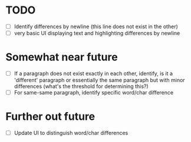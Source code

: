 # TODO
- [ ] Identify differences by newline (this line does not exist in the other)
- [ ] very basic UI displaying text and highlighting differences by newline

# Somewhat near future
- [ ] If a paragraph does not exist exactly in each other, identify, is it a 'different' paragraph or essentially the same paragraph but with minor differences (what's the threshold for determining this?)
- [ ] For same-same paragraph, identify specific word/char difference

# Further out future
- [ ] Update UI to distinguish word/char differences
